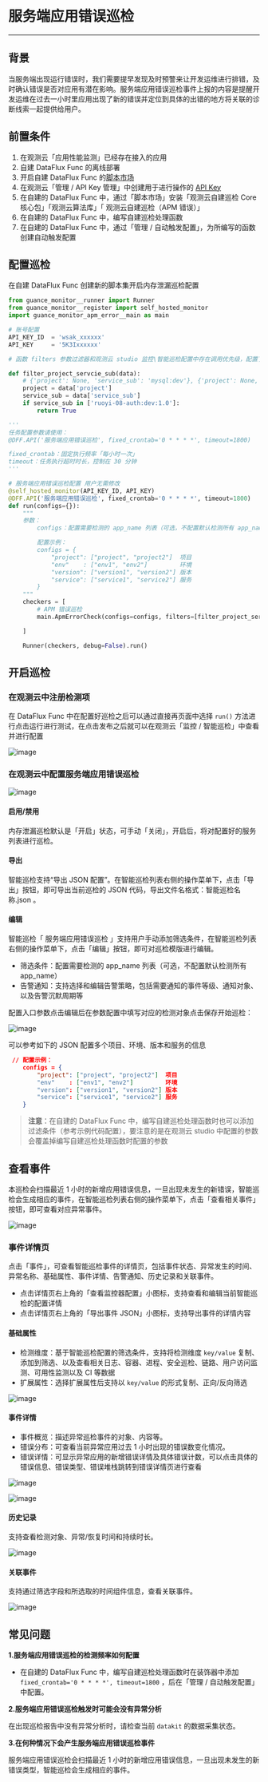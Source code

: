 # 服务端应用错误巡检

---

## 背景

当服务端出现运行错误时，我们需要提早发现及时预警来让开发运维进行排错，及时确认错误是否对应用有潜在影响。服务端应用错误巡检事件上报的内容是提醒开发运维在过去一小时里应用出现了新的错误并定位到具体的出错的地方将关联的诊断线索一起提供给用户。

## 前置条件

1. 在观测云「应用性能监测」已经存在接入的应用
2. 自建 DataFlux Func 的离线部署
3. 开启自建 DataFlux Func 的[脚本市场](https://func.guance.com/doc/script-market-basic-usage/)
4. 在观测云「管理 / API Key 管理」中创建用于进行操作的 [API Key](../../management/api-key/open-api.md)
5. 在自建的 DataFlux Func 中，通过「脚本市场」安装「观测云自建巡检 Core 核心包」「观测云算法库」「 观测云自建巡检（APM 错误）」
6. 在自建的 DataFlux Func 中，编写自建巡检处理函数
7. 在自建的 DataFlux Func 中，通过「管理 / 自动触发配置」，为所编写的函数创建自动触发配置

## 配置巡检

在自建 DataFlux Func 创建新的脚本集开启内存泄漏巡检配置

```python
from guance_monitor__runner import Runner
from guance_monitor__register import self_hosted_monitor
import guance_monitor_apm_error__main as main

# 账号配置
API_KEY_ID  = 'wsak_xxxxxx'
API_KEY     = '5K3Ixxxxxx'

# 函数 filters 参数过滤器和观测云 studio 监控\智能巡检配置中存在调用优先级，配置了函数 filters 参数过滤器后则不需要在观测云 studio 监控\智能巡检中更改检测配置了，如果两边都配置的话则优先生效脚本中 filters 参数

def filter_project_servcie_sub(data):
    # {'project': None, 'service_sub': 'mysql:dev'}, {'project': None, 'service_sub': 'redis:dev'}, {'project': None, 'service_sub': 'ruoyi-gateway:dev'}, {'project': None, 'service_sub': 'ruoyi-modules-system:dev'}
    project = data['project']
    service_sub = data['service_sub']
    if service_sub in ['ruoyi-08-auth:dev:1.0']:
        return True

'''
任务配置参数请使用：
@DFF.API('服务端应用错误巡检', fixed_crontab='0 * * * *', timeout=1800)

fixed_crontab：固定执行频率「每小时一次」
timeout：任务执行超时时长，控制在 30 分钟
'''

# 服务端应用错误巡检配置 用户无需修改
@self_hosted_monitor(API_KEY_ID, API_KEY)
@DFF.API('服务端应用错误巡检', fixed_crontab='0 * * * *', timeout=1800)
def run(configs={}):
    """
    参数：
        configs：配置需要检测的 app_name 列表（可选，不配置默认检测所有 app_name）

        配置示例：
        configs = {
            "project": ["project", "project2"]  项目
            "env"    : ["env1", "env2"]         环境
            "version": ["version1", "version2"] 版本
            "service": ["service1", "service2"] 服务
        }
    """
    checkers = [
        # APM 错误巡检
        main.ApmErrorCheck(configs=configs, filters=[filter_project_servcie_sub]),

    ]

    Runner(checkers, debug=False).run()
```

## 开启巡检

### 在观测云中注册检测项

在 DataFlux Func 中在配置好巡检之后可以通过直接再页面中选择 `run()` 方法进行点击运行进行测试，在点击发布之后就可以在观测云「监控 / 智能巡检」中查看并进行配置

![image](../img/apm-errors01.png)

### 在观测云中配置服务端应用错误巡检

![image](../img/apm-errors02.png)

#### 启用/禁用

内存泄漏巡检默认是「开启」状态，可手动「关闭」，开启后，将对配置好的服务列表进行巡检。

#### 导出

智能巡检支持“导出 JSON 配置”。在智能巡检列表右侧的操作菜单下，点击「导出」按钮，即可导出当前巡检的 JSON 代码，导出文件名格式：智能巡检名称.json 。

#### 编辑

智能巡检「 服务端应用错误巡检 」支持用户手动添加筛选条件，在智能巡检列表右侧的操作菜单下，点击「编辑」按钮，即可对巡检模版进行编辑。

* 筛选条件：配置需要检测的 app_name 列表（可选，不配置默认检测所有 app_name）
* 告警通知：支持选择和编辑告警策略，包括需要通知的事件等级、通知对象、以及告警沉默周期等

配置入口参数点击编辑后在参数配置中填写对应的检测对象点击保存开始巡检：

![image](../img/apm-errors03.png)

可以参考如下的 JSON 配置多个项目、环境、版本和服务的信息

```json
 // 配置示例：
    configs = {
        "project": ["project", "project2"]  项目
        "env"    : ["env1", "env2"]         环境
        "version": ["version1", "version2"] 版本
        "service": ["service1", "service2"] 服务
    }
```

>  **注意**：在自建的 DataFlux Func 中，编写自建巡检处理函数时也可以添加过滤条件（参考示例代码配置），要注意的是在观测云 studio 中配置的参数会覆盖掉编写自建巡检处理函数时配置的参数

## 查看事件

本巡检会扫描最近 1 小时的新增应用错误信息，一旦出现未发生的新错误，智能巡检会生成相应的事件，在智能巡检列表右侧的操作菜单下，点击「查看相关事件」按钮，即可查看对应异常事件。

![image](../img/apm-errors04.png)

### 事件详情页

点击「事件」，可查看智能巡检事件的详情页，包括事件状态、异常发生的时间、异常名称、基础属性、事件详情、告警通知、历史记录和关联事件。

* 点击详情页右上角的「查看监控器配置」小图标，支持查看和编辑当前智能巡检的配置详情
* 点击详情页右上角的「导出事件 JSON」小图标，支持导出事件的详情内容

#### 基础属性

* 检测维度：基于智能巡检配置的筛选条件，支持将检测维度 `key/value` 复制、添加到筛选、以及查看相关日志、容器、进程、安全巡检、链路、用户访问监测、可用性监测以及 CI 等数据
* 扩展属性：选择扩展属性后支持以 `key/value` 的形式复制、正向/反向筛选

![image](../img/apm-errors05.png)

#### 事件详情

* 事件概览：描述异常巡检事件的对象、内容等。
* 错误分布：可查看当前异常应用过去 1 小时出现的错误数变化情况。
* 错误详情：可显示异常应用的新增错误详情及具体错误计数，可以点击具体的错误信息、错误类型、错误堆栈跳转到错误详情页进行查看

![image](../img/apm-errors06.png)

![image](../img/apm-errors07.png)

#### 历史记录

支持查看检测对象、异常/恢复时间和持续时长。

![image](../img/apm-errors08.png)

#### 关联事件

支持通过筛选字段和所选取的时间组件信息，查看关联事件。

![image](../img/apm-errors09.png)

## 常见问题

**1.服务端应用错误巡检的检测频率如何配置**

* 在自建的 DataFlux Func 中，编写自建巡检处理函数时在装饰器中添加`fixed_crontab='0 * * * *', timeout=1800` ，后在「管理 / 自动触发配置」中配置。

**2.服务端应用错误巡检触发时可能会没有异常分析**

在出现巡检报告中没有异常分析时，请检查当前 `datakit` 的数据采集状态。

**3.在何种情况下会产生服务端应用错误巡检事件**

服务端应用错误巡检会扫描最近 1 小时的新增应用错误信息，一旦出现未发生的新错误类型，智能巡检会生成相应的事件。
